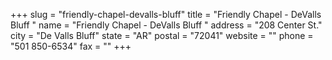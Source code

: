 +++
slug = "friendly-chapel-devalls-bluff"
title = "Friendly Chapel - DeValls Bluff "
name = "Friendly Chapel - DeValls Bluff "
address = "208 Center St."
city = "De Valls Bluff"
state = "AR"
postal = "72041"
website = ""
phone = "501 850-6534"
fax = ""
+++
